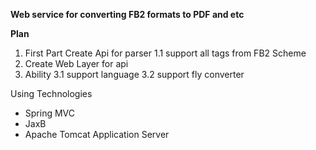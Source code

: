 **Web service for converting FB2 formats to PDF and etc**

**Plan**
1. First Part Create Api for parser
    1.1 support all tags from FB2 Scheme
2. Create Web Layer for api
3. Ability
    3.1 support language
    3.2 support fly converter
    
Using Technologies 

- Spring MVC
- JaxB
- Apache Tomcat Application Server




    